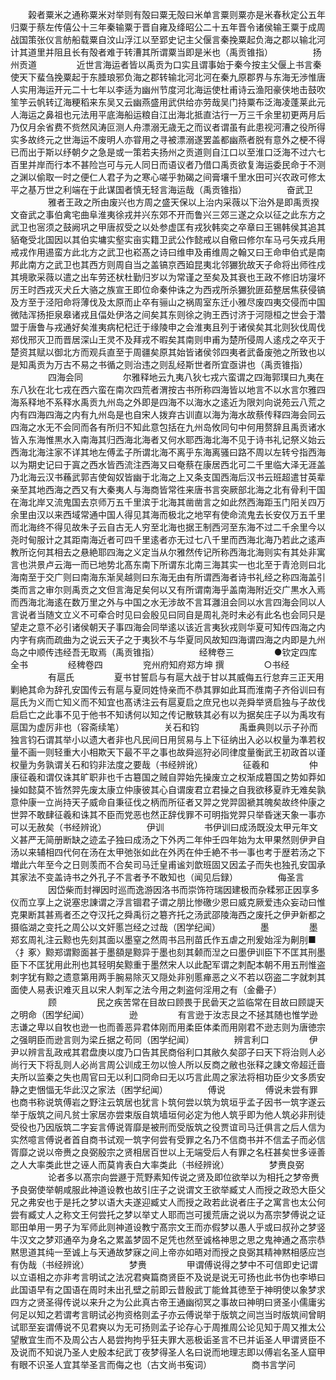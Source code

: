 <!-- { "loadSidebar": true } -->
　　榖者粟米之通称粟米对举则有殻曰粟无殻曰米单言粟则粟亦是米春秋定公五年归粟于蔡左传僖公十三年秦输粟于晋自雍及绛昭公二十五年晋令诸侯输王粟于成周战国策张仪言舫船载粟自汶山浮江以至郢史记主父偃言秦挽粟起负海之郡以输北河计其道里并阻且长有殻者难于转漕其所谓粟当即是米也（禹贡锥指）
　　
　　扬州贡道
　　
　　近世言海运者皆以禹贡为口实且谓事始于秦今按主父偃上书言秦使天下蜚刍挽粟起于东腄琅邪负海之郡转输北河北河在秦九原郡界与东海无渉惟唐人实用海运开元二十七年以李适为幽州节度河北海运使杜甫诗云渔阳豪侠地击鼓吹笙竽云帆转辽海粳稻来东吴又云幽燕盛用武供给亦劳哉吴门持粟布泛海凌蓬莱此元人海运之鼻祖也元法用平底海船运粮自江出海北抵直沽行一万三千余里初更两月后乃仅月余省费不赀然风涛叵测人舟漂溺无歳无之而议者谓虽有此患视河漕之役所得实多故终元之世海运不废明人亦甞用之寻被漂溺遂罢盖都幽燕者脱有意外之梗不得已而出于斯以纾朝夕之急是或一策若夫扬州之贡道则自江口以至淮口泛海不过六七百里并岸而行本不甚险岂可与元人同日而语议者乃借口禹贡欲复海运委民命于不测之渊以偷取一时之便仁人君子为之寒心嗟乎勃碣之间膏壤千里水田可兴农政可修太平之基万世之利端在于此谋国者慎无轻言海运哉（禹贡锥指）
　　
　　奋武卫
　　
　　雅者王政之所由废兴也方周之盛天保以上治内采薇以下治外是即禹贡揆文奋武之事伯禽宅曲阜淮夷徐戎并兴东郊不开而鲁兴三郊三遂之众以征之此东方之武卫也宻须之鼓阙巩之甲唐叔受之以处参虚匡有戎狄韩奕之卒章曰王锡韩侯其追其貊奄受北国因以其伯实墉实壑实亩实籍卫武公作懿戒以自儆曰修尔车马弓矢戎兵用戒戎作用逷蛮方此北方之武卫也崧髙之诗曰维申及甫维周之翰又曰王命申伯式是南邦此南方之武卫也其西方则周自当之盖镐京西廹昆夷北邻玁狁故天子命将出师徃戍其境歌采薇以遣之出车劳还枤杜勤归岁以为常谨之至矣及其衰也王政不修旧坊寖坏厉王时西戎灭犬丘大骆之族宣王即位命秦仲诛之为西戎所杀玁狁匪茹整居焦获侵镐及方至于泾阳命将薄伐及太原而止卒有骊山之祸周室东迁小雅尽废四夷交侵而中国微陆浑扬拒泉皋诸戎且偪处伊洛之间矣其东则徐之驹王西讨济于河隠桓之世会于濳盟于唐鲁与戎通好矣淮夷病杞杞迁于缘陵申之会淮夷且列于诸侯矣其北则狄伐周伐郑伐邢灭卫而晋居深山王灵不及拜戎不暇矣其南则申甫为楚所侵周人逺戍之卒灭于楚资其赋以御北方而观兵直至于周疆矣原其始皆诸侯邻四夷者武备废弛之所致也以是知禹贡为万古不易之书循之则治违之则乱经斯世者所宜亟讲也（禹贡锥指）
　　
　　四海会同
　　
　　尔雅释地云九夷八狄七戎六蛮谓之四海郭璞曰九夷在东八狄在北七戎在西六蛮在南次四荒者渭按古书所称四海皆以地言不以水言尔雅四海系释地不系释水禹贡九州岛之外即是四海不以海水之逺近为限刘向说苑云八荒之内有四海四海之内有九州岛是也自宋人拨弃古训直以海为海水故蔡传释四海会同云四海之水无不会同而各有所归不知此意包括在九州岛攸同句中何用赘辞且禹贡诸水皆入东海惟黒水入南海其归西海北海者又何水耶西海北海不见于诗书礼记祭义始云西海北海注家不详其地左傅孟子所谓北海不离乎东海离骚曰路不周以左转兮指西海以为期史记曰于寘之西水皆西流注西海又曰奄蔡在康居西北可二千里临大泽无涯盖乃北海云汉书蘓武郭吉使匈奴皆幽于北海之上又条支国西海后汉书云班超遣甘英辈亲至其地西海之西又有大秦夷人与海商皆常徃来唐书言突厥部北海之北有骨利干国在海北岸又流鬼国去京师万五千里滨于北海其凿凿言之如此然西海距玉门阳关四万余里由汉以来西域常通中国人得见其海而极北之地罕有使命流鬼去长安仅万五千里而北海终不得见故朱子云自古无人穷至北海也据王制西河至东海不过二千余里今以尧时甸服计之其距南海近者可四千里逺者亦无过七八千里而西海北海乃若此之逺声教所讫何其相去之悬絶耶四海之义定当从尔雅然传记所称西海北海则实有其处非寓言也洪景卢云海一而已地势北髙东南下所谓东北南三海其实一也北至于青沧则曰北海南至于交广则曰南海东渐吴越则曰东海无由有所谓西海者诗书礼经之称四海盖引类而言之审尔则禹贡之文但言海足矣何以又有所谓南海乎盖南海附近交广黒水入焉而西海北海逺在数万里之外与中国之水无涉故不言耳灉沮会同以水言四海会同以人言说者当随文立义不可牵合时见曰会殷见曰同自是周礼尧时未必有此名也会同只是望走之意不必引诸侯朝天子事四海会同举逺以该近言夷狄戎则华夏可知传四海之内内字有病而疏曲为之说云天子之于夷狄不与华夏同风故知四海谓四海之内即是九州岛之中顺传违经吾无取焉（禹贡锥指）
　　
　　经稗卷三
　　
　　●钦定四库全书
　　
　　经稗卷四
　　
　　兖州府知府郑方坤 撰
　　
　　○书经
　　
　　有扈氏
　　
　　夏书甘誓启与有扈大战于甘以其威侮五行怠弃三正天用剿絶其命为辞孔安国传云有扈与夏同姓恃亲而不恭其罪如此耳而淮南子齐俗训曰有扈氏为义而亡知义而不知宜也髙诱注云有扈夏启之庶兄也以尧舜举贤启独与子故伐启启亡之此事不见于他书不知诱何以知之传记散轶其必有以为据矣庄子以为禹攻有扈国为虚厉非也（容斋续笔）
　　
　　关石和钧
　　
　　禹垂典则以示子孙而独言钧石谓其举小以遗大者非也凡民间日用贸易与上下征纳出入必以权量为凖若权量不画一则轻重大小相欺天下最不平之事也故舜巡狩必同律度量衡武王初政首以谨权量为务孰谓关石和钧非法度之要哉（书经辨讹）
　　
　　征羲和
　　
　　仲康征羲和谓仅诛其旷职非也千古簒国之贼自羿始先操废立之权渐成簒国之势如莽如操如懿莫不皆然羿先废太康立仲康彼其心自谓废君立君操之自我欲移夏祚无难矣孰意仲康一立尚持天子威命自秉征伐之柄而所征者又羿之党羿固褫其魄矣故终仲康之世羿不敢肆征羲和诛其不臣而党恶也然正辞伐罪不可明指党羿只举昏迷天象一事亦可以无赦矣（书经辨讹）
　　
　　伊训
　　
　　书伊训曰成汤既没太甲元年文义甚严无简册断缺之迹孟子独曰成汤之下外丙二年仲壬四年始为太甲果然则伊尹自汤以来辅相四代何在汤在太甲弛张如此在外丙在仲壬絶不书一事也考于歴若汤之下増此六年至今之日则羡而不合矣司马迁皇甫谧刘歆班固又因孟子而失也独孔安国承其家法不变盖诗书之外孔子不言者予不敢知也（闻见后録）
　　
　　侮圣言
　　
　　因岱柴而封禅因时巡而逸游因洛书而崇饰符瑞因建极而杂糅邪正因享多仪而立享上之说塞忠諌谓之浮言锢君子谓之朋比惨礉少恩曰威克厥爱违众妄动曰惟克果断其甚焉者丕之夺汉托之舜禹衍之簒齐托之汤武邵陵海西之废托之伊尹新都之摄临湖之变托之周公以文奸慝岂经之过哉（困学纪闻）
　　
　　墨
　　
　　墨郑玄周礼注云黥也先刻其面以墨窒之然周书吕刑苗氏作五虐之刑爰始淫为劓刖■〈扌豖〉黥郑谓黥面甚于墨頟是黥异于墨也刻其颡而湼之曰墨伊训臣下不匡其刑墨臣下不匡犹用此刑也其轻明矣黥重于墨然宋人以此配军谓之刺配本朝不用五刑惟盗刺字犹有黥之遗意第用两手腕易除灭又隠处非别慝瘅恶之义不若以窃盗二字就刺其面使人易表识难灭且以宋人刺军之法今用之刺盗何淫用之有（金罍子）
　　
　　顾
　　
　　民之疾苦常在目故曰顾畏于民碞天之监临常在目故曰顾諟天之明命（困学纪闻）
　　
　　逊
　　
　　有言逊于汝志艮之不拯其随也惟学逊志谦之卑以自牧也逊一也而善恶异君体刚而用柔臣体柔而用刚君不逊志则为唐徳宗之强眀臣而逊言则为梁丘据之苟同（困学纪闻）
　　
　　辨言利口
　　
　　伊尹以辨言乱政戒其君盘庚以度乃口告其民商俗利口其敝久矣邵子曰天下将治则人必尚行天下将乱则人必尚言周公训成王勿以憸人所以反商之敝也张释之諌文帝超迁啬夫所以监秦之失也周官曰无以利口冏命曰无以巧言此周之家法将相功臣少文多质安静之吏悃愊无华此汉之家法（困学纪闻）
　　
　　傅说
　　
　　傅说未尝有罪也商书称说筑傅岩之野注云筑居也犹言卜筑何尝以筑为筑垣乎孟子因书一筑字遂云举于版筑之间凡贫士家居亦尝束版自筑墙垣何必定为他人筑乎即为他人筑必非刑徒受役也乃因版筑二字妄言傅说胥靡是被刑而受版筑之役贾谊司马迁俱言之后人信为实然噫言傅说者首自商书试观一筑字何尝有受罪之名乃不信商书并不信孟子而必信胥靡之说以帝赉之良弼殷宗之贤相居百世以上无端受后人有罪之名枉甚矣世多诬善之人大率类此世之诬人而莫肯表白大率类此（书经辨讹）
　　
　　梦赉良弼
　　
　　论者多以髙宗向尝遯于荒野素知传说之贤及即位欲举以为相托之梦帝赉予良弼使举朝咸服此神道设教也故引庄子之说谓文王欲举臧丈人而授之政恐大臣父兄之弗安也于是托之梦以语大夫遂迎臧丈人而授之政若此说者庄子之寓言也太公何尝有臧丈人之称文王何尝托之梦以举丈人耶而岂可援荒唐之说以为髙宗梦傅说之证耶田单用一男子为军师此则神道设教宁髙宗文王而亦假梦以愚人乎或曰叔孙之梦竖牛汉文之梦邓通卒为身名之累盖梦固不足凭也然至诚格神思之思之鬼神通之髙宗恭黙思道其纯一至诚上与天通故梦寐之间上帝亦如晤对而授之良弼其精神黙相感应岂有伪哉（书经辨讹）
　　
　　梦赉
　　
　　甲谓傅说得之梦中不可信即史记谓以立语相之亦非考言明试之法况君奭篇商贤臣不及说是说无可扬也此书伪也李塨曰此国语早有之国语在周时未出孔壁之前即云昔殷武丁能耸其徳至于神明使以象梦求四方之贤圣得传说以来升之为公此真古帝王通幽彻冥之事故曰神明曰贤圣小儒庸劣何足以知之若谓考言眀试必拘资格则孟子亦云傅说举于版筑之间岂当时版筑间曾眀试耶至妄谓傅说不见君奭以为无可扬则孟子论存心于周推周公论见知于周又推太公望散宜生而不及周公古人曷尝拘拘乎狂夫罪大恶极诟圣言不已并诟圣人甲谓贤臣不及说而不知说乃圣人史殷本纪武丁夜梦得圣人名曰说而地理志即以傅岩名圣人窟甲有眼不识圣人宜其举圣言而侮之也（古文尚书寃词）
　　
　　商书言学问
　　
